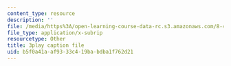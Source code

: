 ```yaml
---
content_type: resource
description: ''
file: /media/https%3A/open-learning-course-data-rc.s3.amazonaws.com/8-421-atomic-and-optical-physics-i-spring-2014/b5f0a41aaf9333c419babdba1f762d21_JFSRqIozgh0.srt
file_type: application/x-subrip
resourcetype: Other
title: 3play caption file
uid: b5f0a41a-af93-33c4-19ba-bdba1f762d21
---
```

